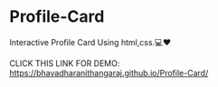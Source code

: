 # Profile-Card

Interactive Profile Card Using html,css.💻❤

CLICK THIS LINK FOR DEMO: https://bhavadharanithangaraj.github.io/Profile-Card/
